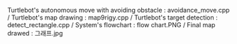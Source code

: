 Turtlebot's autonomous move with avoiding obstacle : avoidance_move.cpp / 
Turtlebot's map drawing : map9rigy.cpp / 
Turtlebot's target detection : detect_rectangle.cpp	/
System's flowchart : flow chart.PNG / 
Final map drawed : 그래프.jpg
